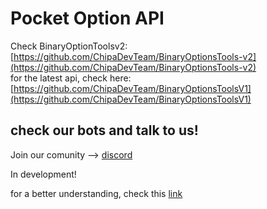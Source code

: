 # Pocket Option API
Check BinaryOptionToolsv2: [https://github.com/ChipaDevTeam/BinaryOptionsTools-v2](https://github.com/ChipaDevTeam/BinaryOptionsTools-v2) <br>
for the latest api, check here: [https://github.com/ChipaDevTeam/BinaryOptionsToolsV1](https://github.com/ChipaDevTeam/BinaryOptionsToolsV1)

## check our bots and talk to us!
Join our comunity --> [discord](https://discord.com/invite/kaZ8uV9b6k)


In development!

for a better understanding, check this [link](https://github.com/theshadow76/PocketOptionAPI/issues/4)
